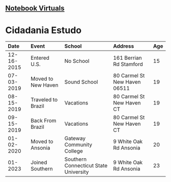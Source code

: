 ## <a href="index.md" >Notebook Virtuals</a>


# Cidadania Estudo

| Date       | Event              | School                                | Address                      |Age|
|:-----------|:-------------------|:--------------------------------------|:-----------------------------|:--|
| 12-16-2015 | Entered U.S.       | No School                             | 161 Berrian Rd Stamford      | 15|
| 07-03-2019 | Moved to New Haven | Sound School                          | 80 Carmel St New Haven 06511 | 19|
| 08-15-2019 | Traveled to Brazil | Vacations                             | 80 Carmel St New Haven CT    | 19|
| 09-15-2019 | Back From Brazil   | Vacations                             | 80 Carmel St New Haven CT    | 19|
| 01-02-2020 | Moved to Ansonia   | Gateway Community College             | 9 White Oak Rd Ansonia       | 20|
| 01-2023    | Joined Southern    | Southern Connecticut State University | 9 White Oak Rd Ansonia       | 23|